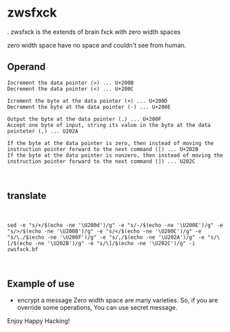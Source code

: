 # zwsfxck
‍‍‍‍‍‍‍‍‍‫​‍‍‍‍‍‍‍‍‌‎
zwsfxck is the extends of brain fxck with zero width spaces.

zero width space have no space and couldn't see from human.
‬​‏‌‍‍‍‍‍‍‍‍‍‫​‍‍‌‎‬​‍‍‍‍‍‍‍
## Operand

```‏‌‍‍‍‍‍‍‍‍‍‫​‍‌‎‬​‍‍‍‍‍‍‏‏‌‍‍‍‍‍‍‍‍‍‫​‍‌‎‬​‏‌‍‍‍‍‍‍‍‍‍‫​‎‎‎‎‎
Increment the data pointer (>) ... U+200B
Decrement th‎‎‎‎‌‎‬e data pointer (<) ... U+200C

Icr​‎‎‎‎‎‎‎‎‏‌‍‍‍‍‍‍‍‍‍‫​‍‍‍‍‍‍‍‍ement the byte at the data pointer (+) ... U+200D
Decrement the byte at the data pointer (-) ... U+200E

O‌‎‬​‏‎‎‎‎‎‎utput the byte at the data po‎‏‍‍‏‍‍‍‍‍‍‍‍‏‎‎‏‍‍‍‍‍‏‎‎‎‎inter (.) ... U+200F
Accept one byte of input, string its value in the byte at the data pointeter (,) ... U202A

If the byte at the data pointer is zero, then instead of moving the instruction pointer forward to the next command ([) ... U+202B‎‎‎‏‌‍‍‍‍‍‍‍
If the byte at the data pointer is nonzero, then instead of moving the instruction pointer forward to the next command (]) ... U202C
```
‍‍‫​‎‎‎‎‎‎‎‌‎
## translate
‬​‎‎‎‎‎‎‎‎‏‌‍‍‍‍‍‍‍‍‍‫​‍‍‌‎‬​‍‍‍‍
```
sed -e "s/+/$(echo -ne '\U200d')/g" -e "s/-/$(echo -ne '\U200E')/g" -e "s/>/$(echo -ne '\U200B')/g" -e "s/</$(echo -ne '\U200C')/g" -e "s/\./$(echo -ne '\U200F')/g" -e "s/,/$(echo -ne '\U202A')/g" -e "s/\[/$(echo -ne '\U202B')/g" -e "s/\]/$(echo -ne '\U202C')/g" -i zwsfxck.bf
```
‍‍‍‍‏‌‍‍‍‍‍‍‍‍‍‫​‎‌‎


## Example of use

- encrypt a message
    Zero width space are many varie‬​‎‎‎‎‏‎‎‎‎‏ties. So, if you are override some operations, You can use secret message.

Enjoy Happy Hacking!
